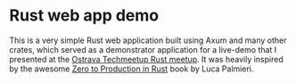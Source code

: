 # Rust web app demo
This is a very simple Rust web application built using Axum and many other crates, which served as a demonstrator
application for a live-demo that I presented at
the [Ostrava Techmeetup Rust meetup](https://www.meetup.com/techmeetupostrava/events/299912212/).
It was heavily inspired by the awesome [Zero to Production in Rust](https://www.zero2prod.com/) book by Luca Palmieri.
